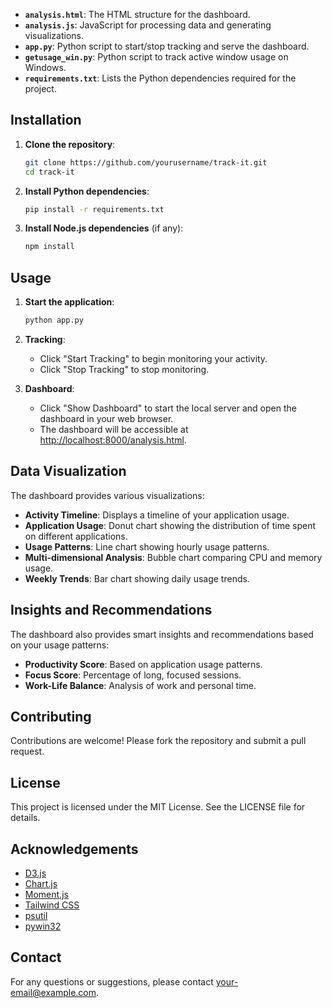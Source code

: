 
- **`analysis.html`**: The HTML structure for the dashboard.
- **`analysis.js`**: JavaScript for processing data and generating visualizations.
- **`app.py`**: Python script to start/stop tracking and serve the dashboard.
- **`getusage_win.py`**: Python script to track active window usage on Windows.
- **`requirements.txt`**: Lists the Python dependencies required for the project.

## Installation

1. **Clone the repository**:
    ```sh
    git clone https://github.com/yourusername/track-it.git
    cd track-it
    ```

2. **Install Python dependencies**:
    ```sh
    pip install -r requirements.txt
    ```

3. **Install Node.js dependencies** (if any):
    ```sh
    npm install
    ```

## Usage

1. **Start the application**:
    ```sh
    python app.py
    ```

2. **Tracking**:
    - Click "Start Tracking" to begin monitoring your activity.
    - Click "Stop Tracking" to stop monitoring.

3. **Dashboard**:
    - Click "Show Dashboard" to start the local server and open the dashboard in your web browser.
    - The dashboard will be accessible at [http://localhost:8000/analysis.html](http://_vscodecontentref_/7).

## Data Visualization

The dashboard provides various visualizations:
- **Activity Timeline**: Displays a timeline of your application usage.
- **Application Usage**: Donut chart showing the distribution of time spent on different applications.
- **Usage Patterns**: Line chart showing hourly usage patterns.
- **Multi-dimensional Analysis**: Bubble chart comparing CPU and memory usage.
- **Weekly Trends**: Bar chart showing daily usage trends.

## Insights and Recommendations

The dashboard also provides smart insights and recommendations based on your usage patterns:
- **Productivity Score**: Based on application usage patterns.
- **Focus Score**: Percentage of long, focused sessions.
- **Work-Life Balance**: Analysis of work and personal time.

## Contributing

Contributions are welcome! Please fork the repository and submit a pull request.

## License

This project is licensed under the MIT License. See the LICENSE file for details.

## Acknowledgements

- [D3.js](https://d3js.org/)
- [Chart.js](https://www.chartjs.org/)
- [Moment.js](https://momentjs.com/)
- [Tailwind CSS](https://tailwindcss.com/)
- [psutil](https://pypi.org/project/psutil/)
- [pywin32](https://pypi.org/project/pywin32/)

## Contact

For any questions or suggestions, please contact [your-email@example.com](mailto:your-email@example.com).

